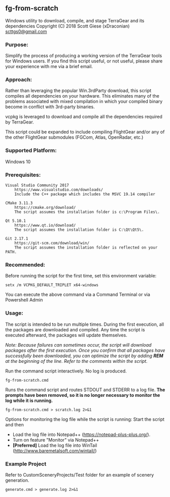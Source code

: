## fg-from-scratch
Windows utility to download, compile, and stage TerraGear and its dependencies
Copyright (C) 2018  Scott Giese (xDraconian) scttgs0@gmail.com

### Purpose:
Simplify the process of producing a working version of the TerraGear tools for Windows users.
If you find this script useful, or not useful, please share your experience with me via a brief email.

### Approach:
Rather than leveraging the popular Win.3rdParty download, this script compiles all dependencies
on your hardware.  This eliminates many of the problems associated with mixed compilation in which
your compiled binary become in conflict with 3rd-party binaries.

vcpkg is leveraged to download and compile all the dependencies required by TerraGear.

This script could be expanded to include compiling FlightGear and/or any of the other FlightGear
submodules (FGCom, Atlas, OpenRadar, etc.)

### Supported Platform:
Windows 10

### Prerequisites:
	Visual Studio Community 2017
		https://www.visualstudio.com/downloads/
		Include the C++ package which includes the MSVC 19.14 compiler

	CMake 3.11.3
		https://cmake.org/download/
		The script assumes the installation folder is c:\Program Files\.

	Qt 5.10.1
		https://www.qt.io/download/
		The script assumes the installation folder is C:\Qt\Qt5\.

	Git 2.17.1
		https://git-scm.com/download/win/
		The script assumes the installation folder is reflected on your PATH.

### Recommended:

Before running the script for the first time, set this environment variable:

	setx /m VCPKG_DEFAULT_TRIPLET x64-windows

You can execute the above command via a Command Terminal or via Powershell Admin

### Usage:
The script is intended to be run multiple times. During the first execution, all the packages are downloaded and compiled. Any time the script is executed afterward, the packages will update themselves.

<i>Note: Because failures can sometimes occur, the script will download packages after the first execution.  Once you confirm that all packages have successfully been downloaded, you can optimize the script by adding <b>REM</b> at the beginning of the line. Refer to the comments within the script.</i>

Run the command script interactively.  No log is produced.

	fg-from-scratch.cmd

Runs the command script and routes STDOUT and STDERR to a log file. **The prompts have been removed, so it is no longer necessary to monitor the log while it is running.**

	fg-from-scratch.cmd > scratch.log 2>&1

Options for monitoring the log file while the script is running:
Start the script and then
- Load the log file into Notepad++ (https://notepad-plus-plus.org/).
 - Turn on feature "Monitor" via Notepad++
- **[Preferred]** Load the log file into WinTail (http://www.baremetalsoft.com/wintail/)

### Example Project
Refer to CustomSceneryProjects/Test folder for an example of scenery generation.

	generate.cmd > generate.log 2>&1
